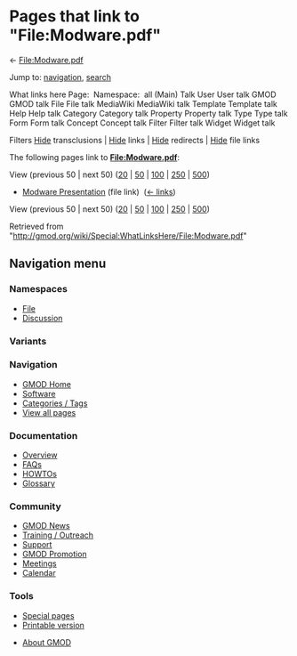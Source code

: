 <div id="mw-page-base" class="noprint">

</div>

<div id="mw-head-base" class="noprint">

</div>

<div id="content" class="mw-body" role="main">

<span id="top"></span>

<div id="mw-js-message" style="display:none;">

</div>



# <span dir="auto">Pages that link to "File:Modware.pdf"</span>

<div id="bodyContent">

<div id="contentSub">

← [File:Modware.pdf](/wiki/File:Modware.pdf "File:Modware.pdf")

</div>

<div id="jump-to-nav" class="mw-jump">

Jump to: [navigation](#mw-navigation), [search](#p-search)

</div>

<div id="mw-content-text">

What links here Page:  Namespace:  all (Main) Talk User User talk GMOD
GMOD talk File File talk MediaWiki MediaWiki talk Template Template talk
Help Help talk Category Category talk Property Property talk Type Type
talk Form Form talk Concept Concept talk Filter Filter talk Widget
Widget talk

Filters
[Hide](/mediawiki/index.php?title=Special:WhatLinksHere/File:Modware.pdf&hidetrans=1 "Special:WhatLinksHere/File:Modware.pdf")
transclusions \|
[Hide](/mediawiki/index.php?title=Special:WhatLinksHere/File:Modware.pdf&hidelinks=1 "Special:WhatLinksHere/File:Modware.pdf")
links \|
[Hide](/mediawiki/index.php?title=Special:WhatLinksHere/File:Modware.pdf&hideredirs=1 "Special:WhatLinksHere/File:Modware.pdf")
redirects \|
[Hide](/mediawiki/index.php?title=Special:WhatLinksHere/File:Modware.pdf&hideimages=1 "Special:WhatLinksHere/File:Modware.pdf")
file links

The following pages link to
**[File:Modware.pdf](/wiki/File:Modware.pdf "File:Modware.pdf")**:

View (previous 50 \| next 50)
([20](/mediawiki/index.php?title=Special:WhatLinksHere/File:Modware.pdf&limit=20 "Special:WhatLinksHere/File:Modware.pdf")
\|
[50](/mediawiki/index.php?title=Special:WhatLinksHere/File:Modware.pdf&limit=50 "Special:WhatLinksHere/File:Modware.pdf")
\|
[100](/mediawiki/index.php?title=Special:WhatLinksHere/File:Modware.pdf&limit=100 "Special:WhatLinksHere/File:Modware.pdf")
\|
[250](/mediawiki/index.php?title=Special:WhatLinksHere/File:Modware.pdf&limit=250 "Special:WhatLinksHere/File:Modware.pdf")
\|
[500](/mediawiki/index.php?title=Special:WhatLinksHere/File:Modware.pdf&limit=500 "Special:WhatLinksHere/File:Modware.pdf"))

- [Modware
  Presentation](/wiki/Modware_Presentation "Modware Presentation") (file
  link) ‎ <span class="mw-whatlinkshere-tools">([←
  links](/mediawiki/index.php?title=Special:WhatLinksHere&target=Modware+Presentation "Special:WhatLinksHere"))</span>

View (previous 50 \| next 50)
([20](/mediawiki/index.php?title=Special:WhatLinksHere/File:Modware.pdf&limit=20 "Special:WhatLinksHere/File:Modware.pdf")
\|
[50](/mediawiki/index.php?title=Special:WhatLinksHere/File:Modware.pdf&limit=50 "Special:WhatLinksHere/File:Modware.pdf")
\|
[100](/mediawiki/index.php?title=Special:WhatLinksHere/File:Modware.pdf&limit=100 "Special:WhatLinksHere/File:Modware.pdf")
\|
[250](/mediawiki/index.php?title=Special:WhatLinksHere/File:Modware.pdf&limit=250 "Special:WhatLinksHere/File:Modware.pdf")
\|
[500](/mediawiki/index.php?title=Special:WhatLinksHere/File:Modware.pdf&limit=500 "Special:WhatLinksHere/File:Modware.pdf"))

</div>

<div class="printfooter">

Retrieved from
"<http://gmod.org/wiki/Special:WhatLinksHere/File:Modware.pdf>"

</div>

<div id="catlinks" class="catlinks catlinks-allhidden">

</div>

<div class="visualClear">

</div>

</div>

</div>

<div id="mw-navigation">

## Navigation menu

<div id="mw-head">



<div id="left-navigation">

<div id="p-namespaces" class="vectorTabs" role="navigation"
aria-labelledby="p-namespaces-label">

### Namespaces

- <span id="ca-nstab-image"><a href="/wiki/File:Modware.pdf" accesskey="c"
  title="View the file page [c]">File</a></span>
- <span id="ca-talk"><a
  href="/mediawiki/index.php?title=File_talk:Modware.pdf&amp;action=edit&amp;redlink=1"
  accesskey="t"
  title="Discussion about the content page [t]">Discussion</a></span>

</div>

<div id="p-variants" class="vectorMenu emptyPortlet" role="navigation"
aria-labelledby="p-variants-label">

### 

### Variants[](#)

<div class="menu">

</div>

</div>

</div>

<div id="right-navigation">





</div>



</div>

</div>

</div>

<div id="mw-panel">

<div id="p-logo" role="banner">

<a href="/wiki/Main_Page"
style="background-image: url(http://gmod.org/images/GMOD-cogs.png);"
title="Visit the main page"></a>

</div>

<div id="p-Navigation" class="portal" role="navigation"
aria-labelledby="p-Navigation-label">

### Navigation

<div class="body">

- <span id="n-GMOD-Home">[GMOD Home](/wiki/Main_Page)</span>
- <span id="n-Software">[Software](/wiki/GMOD_Components)</span>
- <span id="n-Categories-.2F-Tags">[Categories /
  Tags](/wiki/Categories)</span>
- <span id="n-View-all-pages">[View all
  pages](/wiki/Special:AllPages)</span>

</div>

</div>

<div id="p-Documentation" class="portal" role="navigation"
aria-labelledby="p-Documentation-label">

### Documentation

<div class="body">

- <span id="n-Overview">[Overview](/wiki/Overview)</span>
- <span id="n-FAQs">[FAQs](/wiki/Category:FAQ)</span>
- <span id="n-HOWTOs">[HOWTOs](/wiki/Category:HOWTO)</span>
- <span id="n-Glossary">[Glossary](/wiki/Glossary)</span>

</div>

</div>

<div id="p-Community" class="portal" role="navigation"
aria-labelledby="p-Community-label">

### Community

<div class="body">

- <span id="n-GMOD-News">[GMOD News](/wiki/GMOD_News)</span>
- <span id="n-Training-.2F-Outreach">[Training /
  Outreach](/wiki/Training_and_Outreach)</span>
- <span id="n-Support">[Support](/wiki/Support)</span>
- <span id="n-GMOD-Promotion">[GMOD
  Promotion](/wiki/GMOD_Promotion)</span>
- <span id="n-Meetings">[Meetings](/wiki/Meetings)</span>
- <span id="n-Calendar">[Calendar](/wiki/Calendar)</span>

</div>

</div>

<div id="p-tb" class="portal" role="navigation"
aria-labelledby="p-tb-label">

### Tools

<div class="body">

- <span id="t-specialpages"><a href="/wiki/Special:SpecialPages" accesskey="q"
  title="A list of all special pages [q]">Special pages</a></span>
- <span id="t-print"><a
  href="/mediawiki/index.php?title=Special:WhatLinksHere/File:Modware.pdf&amp;printable=yes"
  rel="alternate" accesskey="p"
  title="Printable version of this page [p]">Printable version</a></span>

</div>

</div>

</div>

</div>

<div id="footer" role="contentinfo">

- <span id="footer-places-about">[About
  GMOD](/wiki/GMOD:About "GMOD:About")</span>

<!-- -->






</div>
